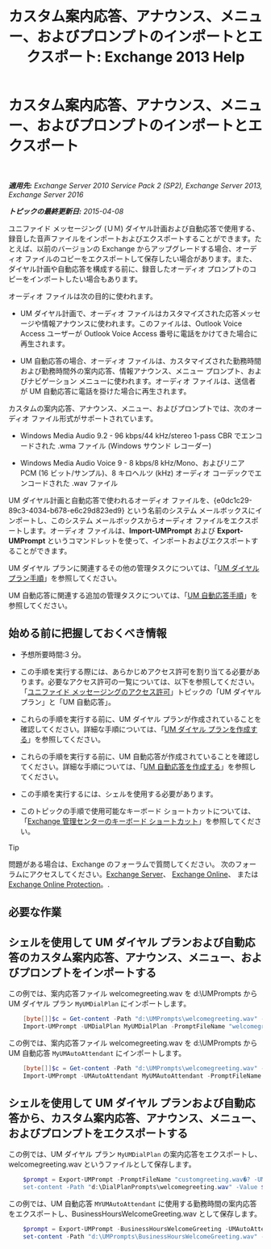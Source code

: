﻿---
title: 'カスタム案内応答、アナウンス、メニュー、およびプロンプトのインポートとエクスポート: Exchange 2013 Help'
TOCTitle: カスタム案内応答、アナウンス、メニュー、およびプロンプトのインポートとエクスポート
ms:assetid: e82da5d5-625f-4d8b-8d31-ac45513aacfd
ms:mtpsurl: https://technet.microsoft.com/ja-jp/library/Ee681667(v=EXCHG.150)
ms:contentKeyID: 54652988
ms.date: 04/24/2018
mtps_version: v=EXCHG.150
ms.translationtype: HT
---

# カスタム案内応答、アナウンス、メニュー、およびプロンプトのインポートとエクスポート

 

_**適用先:** Exchange Server 2010 Service Pack 2 (SP2), Exchange Server 2013, Exchange Server 2016_

_**トピックの最終更新日:** 2015-04-08_

ユニファイド メッセージング (ＵＭ) ダイヤル計画および自動応答で使用する、録音した音声ファイルをインポートおよびエクスポートすることができます。たとえば、以前のバージョンの Exchange からアップグレードする場合、オーディオ ファイルのコピーをエクスポートして保存したい場合があります。また、ダイヤル計画や自動応答を構成する前に、録音したオーディオ プロンプトのコピーをインポートしたい場合もあります。

オーディオ ファイルは次の目的に使われます。

  - UM ダイヤル計画で、オーディオ ファイルはカスタマイズされた応答メッセージや情報アナウンスに使われます。このファイルは、Outlook Voice Access ユーザーが Outlook Voice Access 番号に電話をかけてきた場合に再生されます。

  - UM 自動応答の場合、オーディオ ファイルは、カスタマイズされた勤務時間および勤務時間外の案内応答、情報アナウンス、メニュー プロンプト、およびナビゲーション メニューに使われます。オーディオ ファイルは、送信者が UM 自動応答に電話を掛けた場合に再生されます。

カスタムの案内応答、アナウンス、メニュー、およびプロンプトでは、次のオーディオ ファイル形式がサポートされています。

  - Windows Media Audio 9.2 - 96 kbps/44 kHz/stereo 1-pass CBR でエンコードされた .wma ファイル (Windows サウンド レコーダー)

  - Windows Media Audio Voice 9 - 8 kbps/8 kHz/Mono、およびリニア PCM (16 ビット/サンプル)、8 キロヘルツ (kHz) オーディオ コーデックでエンコードされた .wav ファイル

UM ダイヤル計画と自動応答で使われるオーディオ ファイルを、{e0dc1c29-89c3-4034-b678-e6c29d823ed9} という名前のシステム メールボックスにインポートし、このシステム メールボックスからオーディオ ファイルをエクスポートします。オーディオ ファイルは、**Import-UMPrompt** および **Export-UMPrompt** というコマンドレットを使って、インポートおよびエクスポートすることができます。

UM ダイヤル プランに関連するその他の管理タスクについては、「[UM ダイヤル プラン手順](um-dial-plan-procedures-exchange-2013-help.md)」を参照してください。

UM 自動応答に関連する追加の管理タスクについては、「[UM 自動応答手順](https://docs.microsoft.com/ja-jp/exchange/voice-mail-unified-messaging/automatically-answer-and-route-calls/um-auto-attendant-procedures)」を参照してください。

## 始める前に把握しておくべき情報

  - 予想所要時間:3 分。

  - この手順を実行する際には、あらかじめアクセス許可を割り当てる必要があります。必要なアクセス許可の一覧については、以下を参照してください。「[ユニファイド メッセージングのアクセス許可](unified-messaging-permissions-exchange-2013-help.md)」トピックの「UM ダイヤル プラン」と「UM 自動応答」。

  - これらの手順を実行する前に、UM ダイヤル プランが作成されていることを確認してください。詳細な手順については、「[UM ダイヤル プランを作成する](https://docs.microsoft.com/ja-jp/exchange/voice-mail-unified-messaging/connect-voice-mail-system/create-um-dial-plan)」を参照してください。

  - これらの手順を実行する前に、UM 自動応答が作成されていることを確認してください。詳細な手順については、「[UM 自動応答を作成する](https://docs.microsoft.com/ja-jp/exchange/voice-mail-unified-messaging/automatically-answer-and-route-calls/create-a-um-auto-attendant)」を参照してください。

  - この手順を実行するには、シェルを使用する必要があります。

  - このトピックの手順で使用可能なキーボード ショートカットについては、「[Exchange 管理センターのキーボード ショートカット](keyboard-shortcuts-in-the-exchange-admin-center-exchange-online-protection-help.md)」を参照してください。


> [!TIP]
> 問題がある場合は、Exchange のフォーラムで質問してください。 次のフォーラムにアクセスしてください。<A href="https://go.microsoft.com/fwlink/p/?linkid=60612">Exchange Server</A>、 <A href="https://go.microsoft.com/fwlink/p/?linkid=267542">Exchange Online</A>、 または <A href="https://go.microsoft.com/fwlink/p/?linkid=285351">Exchange Online Protection</A>。.



## 必要な作業

## シェルを使用して UM ダイヤル プランおよび自動応答のカスタム案内応答、アナウンス、メニュー、およびプロンプトをインポートする

この例では、案内応答ファイル welcomegreeting.wav を d:\\UMPrompts から UM ダイヤル プラン `MyUMDialPlan` にインポートします。
```powershell
    [byte[]]$c = Get-content -Path "d:\UMPrompts\welcomegreeting.wav" -Encoding Byte -ReadCount 0
    Import-UMPrompt -UMDialPlan MyUMDialPlan -PromptFileName "welcomegreeting.wav" -PromptFileData $c
```

この例では、案内応答ファイル welcomegreeting.wav を d:\\UMPrompts から UM 自動応答 `MyUMAutoAttendant` にインポートします。
```powershell
    [byte[]]$c = Get-content -Path "d:\UMPrompts\welcomegreeting.wav" -Encoding Byte -ReadCount 0
    Import-UMPrompt -UMAutoAttendant MyUMAutoAttendant -PromptFileName "welcomegreeting.wav" -PromptFileData $c
```

## シェルを使用して UM ダイヤル プランおよび自動応答から、カスタム案内応答、アナウンス、メニュー、およびプロンプトをエクスポートする

この例では、UM ダイヤル プラン `MyUMDialPlan` の案内応答をエクスポートし、welcomegreeting.wav というファイルとして保存します。
```powershell
    $prompt = Export-UMPrompt -PromptFileName "customgreeting.wav�? -UMDialPlan MyUMDialPlan
    set-content -Path "d:\DialPlanPrompts\welcomegreeting.wav" -Value $prompt.AudioData -Encoding Byte
```

この例では、UM 自動応答 `MYUMAutoAttendant` に使用する勤務時間の案内応答をエクスポートし、BusinessHoursWelcomeGreeting.wav として保存します。
```powershell
    $prompt = Export-UMPrompt -BusinessHoursWelcomeGreeting -UMAutoAttendant MyUMAutoAttendant
    set-content -Path "d:\UMPrompts\BusinessHoursWelcomeGreeting.wav" -Value $prompt.AudioData -Encoding Byte
```
